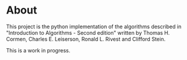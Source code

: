 # About

This project is the python implementation of the algorithms described in "Introduction to Algorithms - Second edition" written by Thomas H. Cormen, Charles E. Leiserson, Ronald L. Rivest and Clifford Stein.

This is a work in progress.

